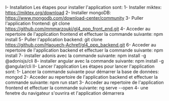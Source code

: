 I- Installation
    Les étapes pour installer l'application sont:
    1- Installer miktex: https://miktex.org/download
    2- Installer mongoDB: https://www.mongodb.com/download-center/community
    3- Puller l'application frontend: git clone https://github.com/mmmarzouki/gl4_ppp_front_end.git
    4- Acceder au repertoire de l'application frontend et effectuer la commande suivante: npm install
    5- Puller l'application backend: git clone https://github.com/Haouech-Achref/gl4_ppp_backend.git
    6- Acceder au repertoire de l'application backend et effectuer la commande suivante: npm install
    7- installer adonis avec la commande suivante: npm install -g @adonisjs/cli
    8- installer angular avec la commande suivante: npm install -g @angular/cli
II- Lancer l'application
    Les étapes pour lancer l'application sont:
    1- Lancer la commande suivante pour démarrer la base de données: mongod
    2- Acceder au repertoire de l'application backend et effectuer la commande suivante: npm run start
    3- Acceder au repertoire de l'application frontend et effectuer la commande suivante: ng serve --open
    4- une fenetre du navigateur s'ouvrira et l'application démarrera
